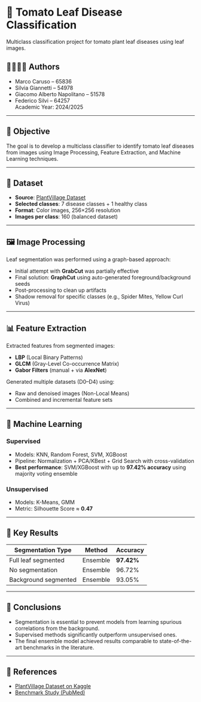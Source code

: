# 🍅 Tomato Leaf Disease Classification

Multiclass classification project for tomato plant leaf diseases using leaf images.

## 👨‍👩‍👧‍👦 Authors
- Marco Caruso – 65836  
- Silvia Giannetti – 54978  
- Giacomo Alberto Napolitano – 51578  
- Federico Silvi – 64257  
Academic Year: 2024/2025

---

## 🎯 Objective
The goal is to develop a multiclass classifier to identify tomato leaf diseases from images using Image Processing, Feature Extraction, and Machine Learning techniques.

---

## 📁 Dataset
- **Source**: [PlantVillage Dataset](https://www.kaggle.com/datasets/abdallahalidev/plantvillage-dataset)
- **Selected classes**: 7 disease classes + 1 healthy class
- **Format**: Color images, 256×256 resolution
- **Images per class**: 160 (balanced dataset)

---

## 🖼️ Image Processing
Leaf segmentation was performed using a graph-based approach:
- Initial attempt with **GrabCut** was partially effective
- Final solution: **GraphCut** using auto-generated foreground/background seeds
- Post-processing to clean up artifacts
- Shadow removal for specific classes (e.g., Spider Mites, Yellow Curl Virus)

---

## 📊 Feature Extraction
Extracted features from segmented images:
- **LBP** (Local Binary Patterns)
- **GLCM** (Gray-Level Co-occurrence Matrix)
- **Gabor Filters** (manual + via **AlexNet**)

Generated multiple datasets (D0–D4) using:
- Raw and denoised images (Non-Local Means)
- Combined and incremental feature sets

---

## 🤖 Machine Learning
### Supervised
- Models: KNN, Random Forest, SVM, XGBoost
- Pipeline: Normalization + PCA/KBest + Grid Search with cross-validation
- **Best performance**: SVM/XGBoost with up to **97.42% accuracy** using majority voting ensemble

### Unsupervised
- Models: K-Means, GMM
- Metric: Silhouette Score ≈ **0.47**

---

## 🔬 Key Results

| Segmentation Type    | Method    | Accuracy   |
|----------------------|-----------|------------|
| Full leaf segmented  | Ensemble  | **97.42%** |
| No segmentation      | Ensemble  | 96.72%     |
| Background segmented | Ensemble  | 93.05%     |

---

## 📌 Conclusions
- Segmentation is essential to prevent models from learning spurious correlations from the background.
- Supervised methods significantly outperform unsupervised ones.
- The final ensemble model achieved results comparable to state-of-the-art benchmarks in the literature.

---

## 🔗 References
- [PlantVillage Dataset on Kaggle](https://www.kaggle.com/datasets/abdallahalidev/plantvillage-dataset)
- [Benchmark Study (PubMed)](https://pmc.ncbi.nlm.nih.gov/articles/PMC11790621/)
